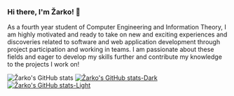 ### Hi there, I'm Žarko! 👋

As a fourth year student of Computer Engineering and Information Theory, I am highly motivated and ready to take on new and exciting experiences and discoveries related to software and web application development through project participation and working in teams. I am passionate about these fields and eager to develop my skills further and contribute my knowledge to the projects I work on!


![Žarko's GitHub stats](https://github-readme-stats.vercel.app/api?username=zarkobabic&show_icons=true&theme=transparent)
[![Žarko's GitHub stats-Dark](https://github-readme-stats.vercel.app/api?username=zarkobabic&show_icons=true&theme=dark#gh-dark-mode-only)](https://github.com/zarkobabic/github-readme-stats#gh-dark-mode-only)
[![Žarko's GitHub stats-Light](https://github-readme-stats.vercel.app/api?username=zarkobabic&show_icons=true&theme=default#gh-light-mode-only)](https://github.com/zarkobabic/github-readme-stats#gh-light-mode-only)
